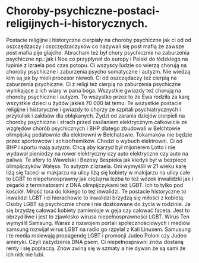 # Choroby-psychiczne-postaci-religijnych-i-historycznych.
Postacie religijne i historyczne cierpiały na choroby psychiczne jak ci od od oszczędzaczy i oszczędzaczyków co nazywali się post mafią że zawsze post mafia pije glajche. Abracham też był chory psychicznie na zaburzenia psychiczne np.: jak i Noe co przypłynoł do europy i Polski do łódzkiego na łupinie z Izraela pod czas potopu. Ci wszyscy ludzie co wierzą chorują na choroby psychiczne i zaburzenia psycho somatyczne i autyzm. Nie wiedzą kim są jak by mieli procesor niewoli. Ci od oszczędaczy też cierpią na zaburzenia psychiczne. Ci z religi też cierpią na zaburzenia psychiczne wynikające z ich wiary w pana boga. 
Wszystkie gwiazdy też chorują na choroby psychiczne i autyzm. To wszystko przez to że Ewa rodziła za karę wszystkie dzieci u żydów jakieś 70 000 lat temu. Te wszystkie postacie religijne i historyczne i gwiazdy to chorzy ze szpitali psychiatrycznych i przytulisk i zakłaów dla obłąkanych. 
Żydzi od zarania dziejów cierpieli na choroby psychiczne i strach przed zasilaniem elektrycznym całkowicie ze wzgłędów chorób psychicznych i BHP dlatego zbudowali w Bełchtowie olimpijską pedałownie dla elektrowni w Bełchatowie. 
Tokamaków nie będzie przez sportowców i schizofremików. Chodzi o wybuch elektrowni. Ci od BHP i sportu mają autyzm. Chcą aby karzyd był mijonerem Lotto i nie wydawał pieniedzy na rower elektryczny czy auto elektryczne czy auto na paliwa. 
Te afery to Wawelski i Bezosy Bespieka jak kiedyś był w bezpiece olimpijczyków Wałęsa. To autyzm z izraela. 
Oni wymyślili w 21 wieku karę liżą się faceci w makjarzu na ulicy liżą się kobiety w makijarzu na ulicy całe to LGBT to niepełsnosprawny jak ciężąrna lezba to też wózek inwalidzki jak i zegarki z terminatorami z DNA olimpijczykami też LGBT. Ich to tylko pod kościół. 
Miłość tora do lokiego to też inwalidzi. Te postacie historyczne to inwalidzi LGBT i ci hierachowie to inwalidzi brzydzą się miłości z kobietą. 
Osoby LGBT są psychicznie chore i nie dostoswane do życia w rodzinie. Ja się brzydzę całować kobiety zamienioje w geja czy całować faceta. Jest to obrzydiliwe i jest to zjawkisko wirusa niepełnosprawności LGBT. Wirus Ten wymyślił Samsung. Waraz z rozwojem portali społecznościowych i mediów samsung rozwijał wirus LGBT na radio go rzpylał z Kali Linuxem. Samusung i te media rosiewają propagendę LGBT i promocji Judeo Poloni czy Judeo ameryki. Czyli zażydzenia DNA psem. Ci niepełnosprawni znów dostaną renty i się popłaczą. Znów zwiną się w szmaty a nie dywan że są sami że ich nitk nie lubi.  
